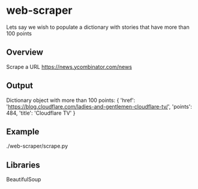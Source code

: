 # web-scraper
Lets say we wish to populate a dictionary with stories that have more than 100 points  

## Overview
Scrape a URL https://news.ycombinator.com/news 

## Output
Dictionary object with more than 100 points:
{
    'href': 'https://blog.cloudflare.com/ladies-and-gentlemen-cloudflare-tv/',
    'points': 484,
    'title': 'Cloudflare TV'
}
 
 ## Example
./web-scraper/scrape.py

## Libraries
BeautifulSoup
